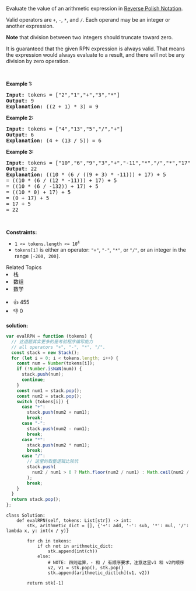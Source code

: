 <p>Evaluate the value of an arithmetic expression in <a href="http://en.wikipedia.org/wiki/Reverse_Polish_notation" target="_blank">Reverse Polish Notation</a>.</p>

<p>Valid operators are <code>+</code>, <code>-</code>, <code>*</code>, and <code>/</code>. Each operand may be an integer or another expression.</p>

<p><strong>Note</strong> that division between two integers should truncate toward zero.</p>

<p>It is guaranteed that the given RPN expression is always valid. That means the expression would always evaluate to a result, and there will not be any division by zero operation.</p>

<p>&nbsp;</p>
<p><strong>Example 1:</strong></p>

<pre>
<strong>Input:</strong> tokens = [&quot;2&quot;,&quot;1&quot;,&quot;+&quot;,&quot;3&quot;,&quot;*&quot;]
<strong>Output:</strong> 9
<strong>Explanation:</strong> ((2 + 1) * 3) = 9
</pre>

<p><strong>Example 2:</strong></p>

<pre>
<strong>Input:</strong> tokens = [&quot;4&quot;,&quot;13&quot;,&quot;5&quot;,&quot;/&quot;,&quot;+&quot;]
<strong>Output:</strong> 6
<strong>Explanation:</strong> (4 + (13 / 5)) = 6
</pre>

<p><strong>Example 3:</strong></p>

<pre>
<strong>Input:</strong> tokens = [&quot;10&quot;,&quot;6&quot;,&quot;9&quot;,&quot;3&quot;,&quot;+&quot;,&quot;-11&quot;,&quot;*&quot;,&quot;/&quot;,&quot;*&quot;,&quot;17&quot;,&quot;+&quot;,&quot;5&quot;,&quot;+&quot;]
<strong>Output:</strong> 22
<strong>Explanation:</strong> ((10 * (6 / ((9 + 3) * -11))) + 17) + 5
= ((10 * (6 / (12 * -11))) + 17) + 5
= ((10 * (6 / -132)) + 17) + 5
= ((10 * 0) + 17) + 5
= (0 + 17) + 5
= 17 + 5
= 22
</pre>

<p>&nbsp;</p>
<p><strong>Constraints:</strong></p>

<ul>
	<li><code>1 &lt;= tokens.length &lt;= 10<sup>4</sup></code></li>
	<li><code>tokens[i]</code> is either an operator: <code>&quot;+&quot;</code>, <code>&quot;-&quot;</code>, <code>&quot;*&quot;</code>, or <code>&quot;/&quot;</code>, or an integer in the range <code>[-200, 200]</code>.</li>
</ul>
<div><div>Related Topics</div><div><li>栈</li><li>数组</li><li>数学</li></div></div><br><div><li>👍 455</li><li>👎 0</li></div> 
<br>
<strong> solution: </strong>

```javascript
var evalRPN = function (tokens) {
  // 这道题其实更多的是考验程序编写能力
  // all operators "+", "-", "*", "/".
  const stack = new Stack();
  for (let i = 0; i < tokens.length; i++) {
    const num = Number(tokens[i]);
    if (!Number.isNaN(num)) {
      stack.push(num);
      continue;
    }
    const num1 = stack.pop();
    const num2 = stack.pop();
    switch (tokens[i]) {
      case "+":
        stack.push(num2 + num1);
        break;
      case "-":
        stack.push(num2 - num1);
        break;
      case "*":
        stack.push(num2 * num1);
        break;
      case "/":
        // 这里的取整逻辑比较坑
        stack.push(
          num2 / num1 > 0 ? Math.floor(num2 / num1) : Math.ceil(num2 / num1)
        );
        break;
    }
  }
  return stack.pop();
};
```

```python3
class Solution:
    def evalRPN(self, tokens: List[str]) -> int:
        stk, arithmetic_dict = [], {'+': add, '-': sub, '*': mul, '/': lambda x, y: int(x / y)}

        for ch in tokens:
            if ch not in arithmetic_dict:
                stk.append(int(ch))
            else:
                # NOTE: 四则运算，- 和 / 有顺序要求，注意这里v1 和 v2的顺序
                v2, v1 = stk.pop(), stk.pop()
                stk.append(arithmetic_dict[ch](v1, v2))

        return stk[-1]

```
